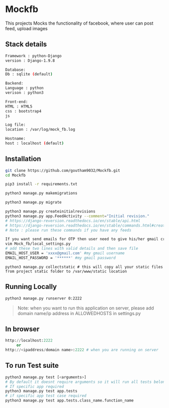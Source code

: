# Mockfb

This projects Mocks the functionality of facebook, where user can post feed, upload images

## Stack details
```bash
Framework : python-Django
version : Django-1.9.8

Database:
Db : sqlite (default)

Backend:
Language : python
verison : python3

Front-end:
HTML : HTML5
css : bootstrap4
js

Log file:
location : /var/log/mock_fb.log 

Hostname:
host : localhost (default)
```
## Installation


```bash
git clone https://github.com/goutham9032/Mockfb.git
cd Mockfb
```

```bash
pip3 install -r requirements.txt
```

```bash
python3 manage.py makemigrations
```

```bash
python3 manage.py migrate
```

```bash
python3 manage.py createinitialrevisions
python3 manage.py app.FeedActivity --comment="Initial revision."
# https://django-reversion.readthedocs.io/en/stable/api.html
# https://django-reversion.readthedocs.io/en/stable/commands.html#createinitialrevisions
# Note : please run these commands if you have any feeds
```

```bash
If you want send emails for OTP then user need to give his/her gmail credentials in local_settings.py
vim Mock_fb/local_settings.py 
# add these two lines with valid details and then save file
EMAIL_HOST_USER = 'xxxx@gmail.com' #my gmail username
EMAIL_HOST_PASSWORD = '******' #my gmail password
```
```
python3 manage.py collectstatic # this will copy all your static files from project static folder to /var/www/static location
```
## Running Locally
```bash
python3 manage.py runserver 0:2222 
```
> Note: when you want to run this application on server, please add domain name/ip address in ALLOWEDHOSTS in settings.py

## In browser
```python
http://localhost:2222 
     or
http://<ipaddress/domain name>:2222 # when you are running on server
```
## To run Test suite
```python
python3 manage.py test [<arguments>]
# By default it doesnt require arguments so it will run all tests belongs to all apps
# If specific app required
python3 manage.py test app.tests
# if specific app test case required
python3 manage.py test app.tests.class_name.function_name

```

